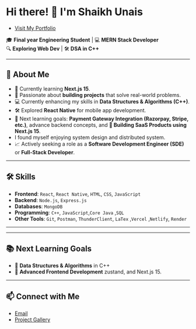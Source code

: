 # Hi there! 👋 I'm Shaikh Unais  
- [Visit My Portfolio](https://portfolio-nextjs-rho-lac.vercel.app/)  

🎓 **Final year Engineering Student** | 💻 **MERN Stack Developer**  
🔍 **Exploring Web Dev** | 🛠 **DSA in C++**  

---

## 🚀 **About Me**
- 🎯 Currently learning **Next.js 15**.
- 🌟 Passionate about **building projects** that solve real-world problems.  
- 💻 Currently enhancing my skills in **Data Structures & Algorithms (C++)**.
- 🛠 Explored **React Native** for mobile app development.  
- 🎯 Next learning goals: **Payment Gateway Integration (Razorpay, Stripe, etc.)**, advance backend concepts, and **📌 Building SaaS Products using Next.js 15**.
- I found myself enjoying system design and distributed system.
- 📈 Actively seeking a role as a **Software Development Engineer (SDE)** or **Full-Stack Developer**.  

---

## 🛠 **Skills**
- **Frontend**: `React`, `React Native`, `HTML`, `CSS`, `JavaScript`  
- **Backend**: `Node.js`, `Express.js`  
- **Databases**: `MongoDB`  
- **Programming**: `C++`, `JavaScript`,`Core Java` ,`SQL`
- **Other Tools**: `Git`, `Postman`, `ThunderClient`, `LaTex` ,`Vercel` ,`Netlify`, `Render`  

---

---

## 📚 **Next Learning Goals**
- 📌 **Data Structures & Algorithms** in C++  
- 📌 **Advanced Frontend Development** zustand, and Next.js 15.  

---

## 📫 **Connect with Me**
- [Email](unaissk1577@gmail.com)  
- [Project Gallery](https://project-gallery-hwlh.onrender.com/)  


